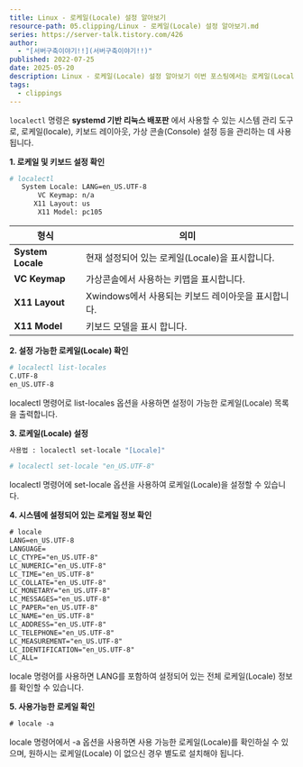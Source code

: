 ```yaml
---
title: Linux - 로케일(Locale) 설정 알아보기
resource-path: 05.clipping/Linux - 로케일(Locale) 설정 알아보기.md
series: https://server-talk.tistory.com/426
author:
  - "[서버구축이야기!!](서버구축이야기!!)"
published: 2022-07-25
date: 2025-05-20
description: Linux - 로케일(Locale) 설정 알아보기 이번 포스팅에서는 로케일(Locale) 설정에 대해서 알아보도록 하겠습니다. Linux 로케일(Locale) 이란? 전 세계의 나라들은 각기 다른 언어, 날짜, 시간, 화폐 등등 다르게 갖고 있습니다 리눅스에서도 마찬가지입니다 그래서 국제화(Internationalization = i18n)를 통해 사용자가 어떻게 표시할지 환경을 선택하는 기능이 로케일(Locale) 입니다. 또한, 언어뿐만 아니라 숫자, 날짜 등등 사용이 가능하고 로케일(Locale) 설정에 따라 다른 결과의 언어로 표시할 수도 있습니다. Linux 로케일(Locale) 설정 및 사용법 리눅스에서는 localectl 명령어를 통해 설정되어 로케일(Locale)를 확인 및 설정할 수 있고..
tags:
  - clippings
---
```

`localectl` 명령은 **systemd 기반 리눅스 배포판** 에서 사용할 수 있는 시스템 관리 도구로, 로케일(locale), 키보드 레이아웃, 가상 콘솔(Console) 설정 등을 관리하는 데 사용됩니다.

**1\. 로케일 및 키보드 설정 확인**
```bash
# localectl 
   System Locale: LANG=en_US.UTF-8
       VC Keymap: n/a
      X11 Layout: us
       X11 Model: pc105
```

| **형식** | 의미 |
| --- | --- |
| **System Locale** | 현재 설정되어 있는 로케일(Locale)을 표시합니다. |
| **VC Keymap** | 가상콘솔에서 사용하는 키맵을 표시합니다. |
| **X11 Layout** | Xwindows에서 사용되는 키보드 레이아웃을 표시합니다. |
| **X11 Model** | 키보드 모델을 표시 합니다. |

**2\. 설정 가능한 로케일(Locale) 확인**

```bash
# localectl list-locales 
C.UTF-8
en_US.UTF-8
```

localectl 명령어로 list-locales 옵션을 사용하면 설정이 가능한 로케일(Locale) 목록을 출력합니다.

**3\. 로케일(Locale) 설정**

```bash
사용법 : localectl set-locale "[Locale]"
```
```bash
# localectl set-locale "en_US.UTF-8"
```

localectl 명령어에 set-locale 옵션을 사용하여 로케일(Locale)을 설정할 수 있습니다.

**4\. 시스템에 설정되어 있는 로케일 정보 확인**

```html
# locale
LANG=en_US.UTF-8
LANGUAGE=
LC_CTYPE="en_US.UTF-8"
LC_NUMERIC="en_US.UTF-8"
LC_TIME="en_US.UTF-8"
LC_COLLATE="en_US.UTF-8"
LC_MONETARY="en_US.UTF-8"
LC_MESSAGES="en_US.UTF-8"
LC_PAPER="en_US.UTF-8"
LC_NAME="en_US.UTF-8"
LC_ADDRESS="en_US.UTF-8"
LC_TELEPHONE="en_US.UTF-8"
LC_MEASUREMENT="en_US.UTF-8"
LC_IDENTIFICATION="en_US.UTF-8"
LC_ALL=
```

locale 명령어를 사용하면 LANG를 포함하여 설정되어 있는 전체 로케일(Locale) 정보를 확인할 수 있습니다.

**5\. 사용가능한 로케일 확인**

```html
# locale -a
```

locale 명령어에서 -a 옵션을 사용하면 사용 가능한 로케일(Locale)를 확인하실 수 있으며, 원하시는 로케일(Locale) 이 없으신 경우 별도로 설치해야 됩니다.